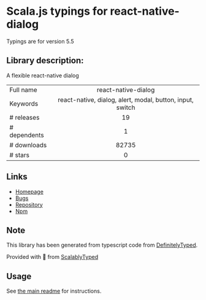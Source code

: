 
# Scala.js typings for react-native-dialog

Typings are for version 5.5

## Library description:
A flexible react-native dialog

|                    |                 |
| ------------------ | :-------------: |
| Full name          | react-native-dialog |
| Keywords           | react-native, dialog, alert, modal, button, input, switch |
| # releases         | 19 |
| # dependents       | 1 |
| # downloads        | 82735 |
| # stars            | 0 |

## Links
- [Homepage](https://github.com/mmazzarolo/react-native-dialog)
- [Bugs](https://github.com/mmazzarolo/react-native-dialog/issues)
- [Repository](https://github.com/mmazzarolo/react-native-dialog)
- [Npm](https://www.npmjs.com/package/react-native-dialog)
    


## Note
This library has been generated from typescript code from [DefinitelyTyped](https://definitelytyped.org).

Provided with :purple_heart: from [ScalablyTyped](https://github.com/oyvindberg/ScalablyTyped)

## Usage
See [the main readme](../../readme.md) for instructions.



